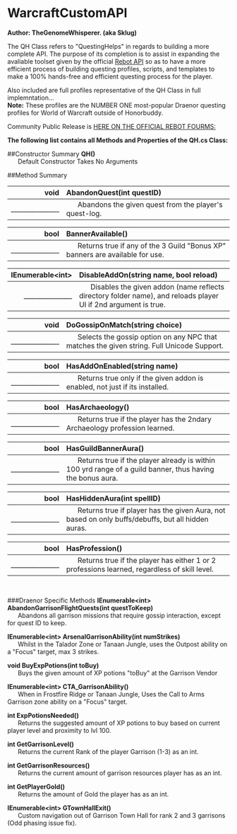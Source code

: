 WarcraftCustomAPI
=================

**Author: TheGenomeWhisperer. (aka Sklug)**

The QH Class refers to "QuestingHelps" in regards to building a more complete API.  The purpose of its completion is to assist in expanding the avaliable toolset given by the official [Rebot API](http://www.rebot.to/showthread.php?t=1899) so as to have a more efficient process of building questing profiles, scripts, and templates to make a 100% hands-free and efficient questing process for the player.

Also included are full profiles representative of the QH Class in full implemntation...  
**Note:** These profiles are the NUMBER ONE most-popular Draenor questing profiles for World of Warcraft outside of Honorbuddy.

Community Public Release is [HERE ON THE OFFICIAL REBOT FOURMS:](http://www.rebot.to/showthread.php?t=4930)

**The following list contains all Methods and Properties of the QH.cs Class:**

##Constructor Summary
**QH()**  
    &nbsp;&nbsp;&nbsp;&nbsp;&nbsp;&nbsp;Default Constructor Takes No Arguments
    
##Method Summary  

|void | AbandonQuest(int questID)|
|-----:|:--------------------------|
|_______________|&nbsp;&nbsp;&nbsp;&nbsp;&nbsp;&nbsp;Abandons the given quest from the player's quest-log.|

|bool |BannerAvailable()|
|-----:|:--------------------------|
|_______________|&nbsp;&nbsp;&nbsp;&nbsp;&nbsp;&nbsp;Returns true if any of the 3 Guild "Bonus XP" banners are available for use.|

|IEnumerable\<int\> | DisableAddOn(string name, bool reload)|
|-----:|:--------------------------|
|_______________|&nbsp;&nbsp;&nbsp;&nbsp;&nbsp;&nbsp;Disables the given addon (name reflects directory folder name), and reloads player UI if 2nd argument is true.|

|void |DoGossipOnMatch(string choice)|
|-----:|:--------------------------|
|_______________|&nbsp;&nbsp;&nbsp;&nbsp;&nbsp;&nbsp;Selects the gossip option on any NPC that matches the given string. Full Unicode Support.|

|bool |HasAddOnEnabled(string name)|
|-----:|:--------------------------|
|_______________|&nbsp;&nbsp;&nbsp;&nbsp;&nbsp;&nbsp;Returns true only if the given addon is enabled, not just if its installed.|

|bool |HasArchaeology()|
|-----:|:--------------------------|
|_______________|&nbsp;&nbsp;&nbsp;&nbsp;&nbsp;&nbsp;Returns true if the player has the 2ndary Archaeology profession learned.|

|bool |HasGuildBannerAura()|
|-----:|:--------------------------|
|_______________|&nbsp;&nbsp;&nbsp;&nbsp;&nbsp;&nbsp;Returns true if the player already is within 100 yrd range of a guild banner, thus having the bonus aura.|

|bool |HasHiddenAura(int spellID)|
|-----:|:--------------------------|
|_______________|&nbsp;&nbsp;&nbsp;&nbsp;&nbsp;&nbsp;Returns true if player has the given Aura, not based on only buffs/debuffs, but all hidden auras.|

|bool |HasProfession()|
|-----:|:--------------------------|
|_______________|&nbsp;&nbsp;&nbsp;&nbsp;&nbsp;&nbsp;Returns true if the player has either 1 or 2 professions learned, regardless of skill level.|

&nbsp;&nbsp;&nbsp;&nbsp;&nbsp;&nbsp;


###Draenor Specific Methods
**IEnumerable\<int\> AbandonGarrisonFlightQuests(int questToKeep)**  
&nbsp;&nbsp;&nbsp;&nbsp;&nbsp;&nbsp;Abandons all garrison missions that require gossip interaction, except for quest ID to keep.

**IEnumerable\<int\> ArsenalGarrisonAbility(int numStrikes)**  
&nbsp;&nbsp;&nbsp;&nbsp;&nbsp;&nbsp;Whilst in the Talador Zone or Tanaan Jungle, uses the Outpost ability on a "Focus" target, max 3 strikes.

**void BuyExpPotions(int toBuy)**  
&nbsp;&nbsp;&nbsp;&nbsp;&nbsp;&nbsp;Buys the given amount of XP potions "toBuy" at the Garrison Vendor

**IEnumerable\<int\> CTA_GarrisonAbility()**  
&nbsp;&nbsp;&nbsp;&nbsp;&nbsp;&nbsp;When in Frostfire Ridge or Tanaan Jungle, Uses the Call to Arms Garrison zone ability on a "Focus" target.

**int ExpPotionsNeeded()**  
&nbsp;&nbsp;&nbsp;&nbsp;&nbsp;&nbsp;Returns the suggested amount of XP potions to buy based on current player level and proximity to lvl 100.

**int GetGarrisonLevel()**  
&nbsp;&nbsp;&nbsp;&nbsp;&nbsp;&nbsp;Returns the current Rank of the player Garrison (1-3) as an int.

**int GetGarrisonResources()**  
&nbsp;&nbsp;&nbsp;&nbsp;&nbsp;&nbsp;Returns the current amount of garrison resources player has as an int.

**int GetPlayerGold()**  
&nbsp;&nbsp;&nbsp;&nbsp;&nbsp;&nbsp;Returns the amount of Gold the player has as an int.

**IEnumerable\<int\> GTownHallExit()**  
&nbsp;&nbsp;&nbsp;&nbsp;&nbsp;&nbsp;Custom navigation out of Garrison Town Hall for rank 2 and 3 garrisons (Odd phasing issue fix).


&nbsp;&nbsp;&nbsp;&nbsp;&nbsp;&nbsp;


&nbsp;&nbsp;&nbsp;&nbsp;&nbsp;&nbsp;


&nbsp;&nbsp;&nbsp;&nbsp;&nbsp;&nbsp;
